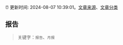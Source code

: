 :alarm_clock: 更新时间: 2024-08-07 10:39:01。[文章来源](/README.md)、[文章分类](/TAGS.md)

## 报告


> 关键字：`报告`、`月报`



